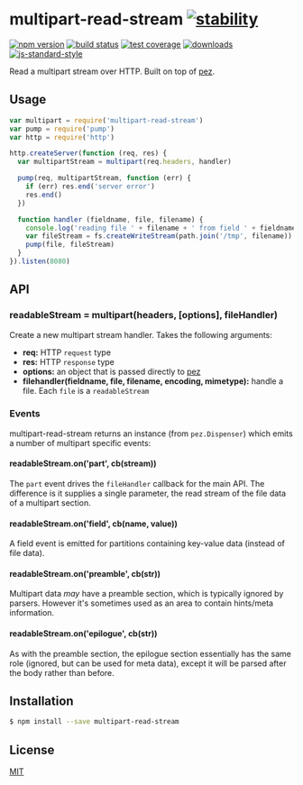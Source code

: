 # multipart-read-stream [![stability][0]][1]
[![npm version][2]][3] [![build status][4]][5] [![test coverage][6]][7]
[![downloads][8]][9] [![js-standard-style][10]][11]

Read a multipart stream over HTTP. Built on top of [pez][pez].

## Usage
```js
var multipart = require('multipart-read-stream')
var pump = require('pump')
var http = require('http')

http.createServer(function (req, res) {
  var multipartStream = multipart(req.headers, handler)

  pump(req, multipartStream, function (err) {
    if (err) res.end('server error')
    res.end()
  })

  function handler (fieldname, file, filename) {
    console.log('reading file ' + filename + ' from field ' + fieldname)
    var fileStream = fs.createWriteStream(path.join('/tmp', filename))
    pump(file, fileStream)
  }
}).listen(8080)
```

## API
### readableStream = multipart(headers, [options], fileHandler)
Create a new multipart stream handler. Takes the following arguments:
- __req:__ HTTP `request` type
- __res:__ HTTP `response` type
- __options:__ an object that is passed directly to [pez][pez]
- __filehandler(fieldname, file, filename, encoding, mimetype):__ handle a
  file. Each `file` is a `readableStream`

### Events
multipart-read-stream returns an instance (from `pez.Dispenser`) which
emits a number of multipart specific events:

#### readableStream.on('part', cb(stream))
The `part` event drives the `fileHandler` callback for the main API.
The difference is it supplies a single parameter, the read stream of the
file data of a multipart section.

#### readableStream.on('field', cb(name, value))
A field event is emitted for partitions containing key-value data
(instead of file data).

#### readableStream.on('preamble', cb(str))
Multipart data *may* have a preamble section, which is typically
ignored by parsers. However it's sometimes used as an area to
contain hints/meta information.

#### readableStream.on('epilogue', cb(str))
As with the preamble section, the epilogue section essentially
has the same role (ignored, but can be used for meta data), except
it will be parsed after the body rather than before.

## Installation
```sh
$ npm install --save multipart-read-stream
```

## License
[MIT](https://tldrlegal.com/license/mit-license)

[0]: https://img.shields.io/badge/stability-experimental-orange.svg?style=flat-square
[1]: https://nodejs.org/api/documentation.html#documentation_stability_index
[2]: https://img.shields.io/npm/v/multipart-read-stream.svg?style=flat-square
[3]: https://npmjs.org/package/multipart-read-stream
[4]: https://img.shields.io/travis/yoshuawuyts/multipart-read-stream/master.svg?style=flat-square
[5]: https://travis-ci.org/yoshuawuyts/multipart-read-stream
[6]: https://img.shields.io/codecov/c/github/yoshuawuyts/multipart-read-stream/master.svg?style=flat-square
[7]: https://codecov.io/github/yoshuawuyts/multipart-read-stream
[8]: http://img.shields.io/npm/dm/multipart-read-stream.svg?style=flat-square
[9]: https://npmjs.org/package/multipart-read-stream
[10]: https://img.shields.io/badge/code%20style-standard-brightgreen.svg?style=flat-square
[11]: https://github.com/feross/standard
[pez]: https://github.com/hapijs/pez
